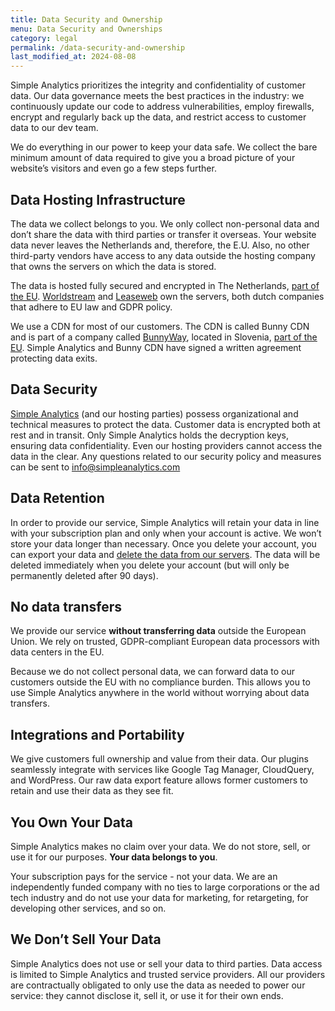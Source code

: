 ```yaml
---
title: Data Security and Ownership
menu: Data Security and Ownerships
category: legal
permalink: /data-security-and-ownership
last_modified_at: 2024-08-08
---
```


Simple Analytics prioritizes the integrity and confidentiality of customer data. Our data governance meets the best practices in the industry: we continuously update our code to address vulnerabilities, employ firewalls, encrypt and regularly back up the data, and restrict access to customer data to our dev team.

We do everything in our power to keep your data safe. We collect the bare minimum amount of data required to give you a broad picture of your website’s visitors and even go a few steps further.

## Data Hosting Infrastructure

The data we collect belongs to you. We only collect non-personal data and don’t share the data with third parties or transfer it overseas. Your website data never leaves the Netherlands and, therefore, the E.U. Also, no other third-party vendors have access to any data outside the hosting company that owns the servers on which the data is stored.

The data is hosted fully secured and encrypted in The Netherlands, [part of the EU](https://european-union.europa.eu/principles-countries-history/country-profiles/netherlands_en). [Worldstream](https://www.worldstream.com/) and [Leaseweb](https://www.leaseweb.com/) own the servers, both dutch companies that adhere to EU law and GDPR policy.

We use a CDN for most of our customers. The CDN is called Bunny CDN and is part of a company called [BunnyWay](https://bunny.net/cdn/), located in Slovenia, [part of the EU](https://european-union.europa.eu/principles-countries-history/country-profiles/slovenia_en). Simple Analytics and Bunny CDN have signed a written agreement protecting data exits.

## Data Security

[Simple Analytics](https://simpleanalytics.com/) (and our hosting parties) possess organizational and technical measures to protect the data. Customer data is encrypted both at rest and in transit. Only Simple Analytics holds the decryption keys, ensuring data confidentiality. Even our hosting providers cannot access the data in the clear. Any questions related to our security policy and measures can be sent to info@simpleanalytics.com

## Data Retention

In order to provide our service, Simple Analytics will retain your data in line with your subscription plan and only when your account is active. We won’t store your data longer than necessary. Once you delete your account, you can export your data and [delete the data from our servers](https://docs.simpleanalytics.com/delete-account). The data will be deleted immediately when you delete your account (but will only be permanently deleted after 90 days).

## No data transfers

We provide our service **without transferring data** outside the European Union. We rely on trusted, GDPR-compliant European data processors with data centers in the EU.

Because we do not collect personal data, we can forward data to our customers outside the EU with no compliance burden. This allows you to use Simple Analytics anywhere in the world without worrying about data transfers.

## Integrations and Portability

We give customers full ownership and value from their data. Our plugins seamlessly integrate with services like Google Tag Manager, CloudQuery, and WordPress. Our raw data export feature allows former customers to retain and use their data as they see fit.

## You Own Your Data

Simple Analytics makes no claim over your data. We do not store, sell, or use it for our purposes. **Your data belongs to you**.

Your subscription pays for the service - not your data. We are an independently funded company with no ties to large corporations or the ad tech industry and do not use your data for marketing, for retargeting, for developing other services, and so on. 

## We Don’t Sell Your Data

Simple Analytics does not use or sell your data to third parties. Data access is limited to Simple Analytics and trusted service providers. All our providers are contractually obligated to only use the data as needed to power our service: they cannot disclose it, sell it, or use it for their own ends.
